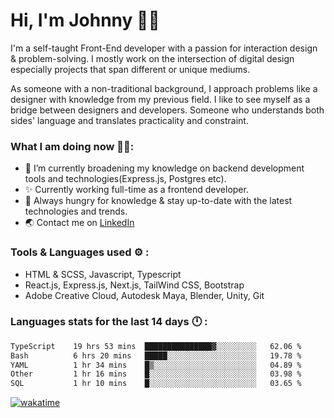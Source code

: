 # Hi, I'm Johnny 👋🧑‍

I'm a self-taught Front-End developer with a passion for interaction design & problem-solving. I mostly work on the intersection of digital design especially projects that span different or unique mediums.

As someone with a non-traditional background, I approach problems like a designer with knowledge from my previous field. I like to see myself as a bridge between designers and developers. Someone who understands both sides' language and translates practicality and constraint.

### What I am doing now 🧑‍💻:

- 🔭 I’m currently broadening my knowledge on backend development tools and technologies(Express.js, Postgres etc).
- ✨ Currently working full-time as a frontend developer.
- 📖 Always hungry for knowledge & stay up-to-date with the latest technologies and trends.
- 🌏 Contact me on [LinkedIn](https://www.linkedin.com/in/johchai/)

### Tools & Languages used ⚙️ :

- HTML & SCSS, Javascript, Typescript
- React.js, Express.js, Next.js, TailWind CSS, Bootstrap
- Adobe Creative Cloud, Autodesk Maya, Blender, Unity, Git

### Languages stats for the last 14 days 🕛 :

<!--START_SECTION:waka-->

```txt
TypeScript    19 hrs 53 mins  ███████████████▓░░░░░░░░░   62.06 %
Bash          6 hrs 20 mins   █████░░░░░░░░░░░░░░░░░░░░   19.78 %
YAML          1 hr 34 mins    █▒░░░░░░░░░░░░░░░░░░░░░░░   04.89 %
Other         1 hr 16 mins    █░░░░░░░░░░░░░░░░░░░░░░░░   03.98 %
SQL           1 hr 10 mins    █░░░░░░░░░░░░░░░░░░░░░░░░   03.65 %
```

<!--END_SECTION:waka-->

[![wakatime](https://wakatime.com/badge/user/0cd14e89-b357-451d-b5c1-4a79286fb5a6.svg)](https://wakatime.com/@0cd14e89-b357-451d-b5c1-4a79286fb5a6)
